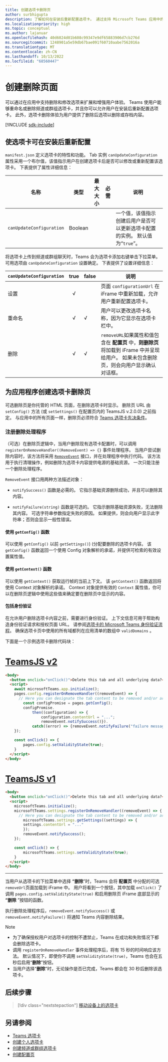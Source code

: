```yaml
---
title: 创建选项卡删除页
author: surbhigupta
description: 了解如何在安装后重新配置选项卡。 通过支持 Microsoft Teams 应用中的删除和修改选项来扩展用户体验。
ms.localizationpriority: high
ms.topic: conceptual
ms.author: lajanuar
ms.openlocfilehash: 40d6024d01b608c99347e9df65883906d7cb276d
ms.sourcegitcommit: 1248901a5e59db67bae091f60710aabe7562016a
ms.translationtype: MT
ms.contentlocale: zh-CN
ms.lasthandoff: 10/13/2022
ms.locfileid: "68560447"
---
```

# <a name="create-a-removal-page"></a>创建删除页面

可以通过在应用中支持删除和修改选项来扩展和增强用户体验。 Teams 使用户能够重命名或删除频道或群组选项卡，并且你可以允许用户在安装后重新配置选项卡。 此外，选项卡删除体验为用户提供了删除后选项以删除或存档内容。

[!INCLUDE [sdk-include](~/includes/sdk-include.md)]

## <a name="enable-your-tab-to-be-reconfigured-after-installation"></a>使选项卡可在安装后重新配置

`manifest.json` 定义选项卡的特性和功能。 Tab 实例 `canUpdateConfiguration` 属性采用一个布尔值，该值指示用户在创建选项卡后是否可以修改或重新配置该选项卡。 下表提供了属性详细信息：

|名称| 类型| 最大大小 | 必需 | 说明|
|---|---|---|---|---|
|`canUpdateConfiguration`|Boolean|||一个值，该值指示创建后用户是否可以更新选项卡配置的实例。 默认值为“`true`”。 |

将选项卡上传到频道或群组聊天时，Teams 会为选项卡添加右键单击下拉菜单。可用选项由 `canUpdateConfiguration` 设置确定。 下表提供了设置详细信息：

| `canUpdateConfiguration`| true   | false | 说明 |
| ----------------------- | :----: | ----- | ----------- |
|     设置            |   √    |       |页面 `configurationUrl` 在 iFrame 中重新加载，允许用户重新配置选项卡。 |
|     重命名              |   √    |   √   | 用户可以更改选项卡名称，因为它显示在选项卡栏中。          |
|     删除              |   √    |   √   |  `removeURL`如果属性和值包含在 **配置页** 中，**则删除页** 将加载到 iFrame 中并呈现给用户。 如果未包含删除页，则会向用户显示确认对话框。          |

## <a name="create-a-tab-removal-page-for-your-application"></a>为应用程序创建选项卡删除页

可选删除页是你托管的 HTML 页面，在删除选项卡时显示。 删除页 URL 由 `setConfig()` 方法 (或 `setSettings()` 在配置页内的 TeamsJS v.2.0.0) 之前指定。 与应用中的所有页面一样，删除页必须符合 [Teams 选项卡先决条件](../../../tabs/how-to/tab-requirements.md)。

### <a name="register-a-remove-handler"></a>注册删除处理程序

（可选）在删除页逻辑中，当用户删除现有选项卡配置时，可以调用 `registerOnRemoveHandler((RemoveEvent) => {}` 事件处理程序。 当用户尝试删除内容时，该方法将采用 [`RemoveEvent`](/javascript/api/@microsoft/teams-js/pages.config.removeevent?view=msteams-client-js-latest&preserve-view=true) 接口，并在处理程序中执行代码。 该方法用于执行清理操作，例如删除为选项卡内容提供电源的基础资源。 一次只能注册一个删除处理程序。

`RemoveEvent` 接口用两种方法描述对象：

* `notifySuccess()` 函数是必需的。 它指示基础资源删除成功，并且可以删除其内容。

* `notifyFailure(string)` 函数是可选的。 它指示删除基础资源失败，无法删除其内容。 可选字符串参数指定失败的原因。 如果提供，则会向用户显示此字符串；否则会显示一般性错误。

#### <a name="use-the-getconfig-function"></a>使用 `getConfig()` 函数

可以使用 `getConfig()` 以前 `getSettings()`)  (分配要删除的选项卡内容。 该 `getConfig()` 函数返回一个使用 Config 对象解析的承诺，并提供可检索的有效设置属性值。

#### <a name="use-the-getcontext-function"></a>使用 `getContext()` 函数

可以使用 `getContext()` 获取运行帧的当前上下文。 该 `getContext()` 函数返回将使用 Context 对象解析的承诺。 Context 对象提供有效的 `Context` 属性值，你可以在删除页逻辑中使用这些值来确定要在删除页中显示的内容。

#### <a name="include-authentication"></a>包括身份验证

在允许用户删除选项卡内容之前，需要进行身份验证。 上下文信息可用于帮助构造身份验证请求和授权页面 URL。 请参阅[选项卡的 Microsoft Teams 身份验证流程](~/tabs/how-to/authentication/auth-flow-tab.md)。 确保选项卡页中使用的所有域都列在应用清单的数组中 `validDomains` 。

下面是一个示例选项卡删除代码块：

# <a name="teamsjs-v2"></a>[TeamsJS v2](#tab/teamsjs-v2)

```html
<body>
  <button onclick="onClick()">Delete this tab and all underlying data?</button>
  <script>
    await microsoftTeams.app.initialize();
    pages.config.registerOnRemoveHandler((removeEvent) => {
      // Here you can designate the tab content to be removed and/or archived.
        const configPromise = pages.getConfig();
        configPromise.
            then((configuration) => {
                configuration.contentUrl = "...";
                removeEvent.notifySuccess()}).
            catch((error) => {removeEvent.notifyFailure("failure message")});
    });

    const onClick() => {
        pages.config.setValidityState(true);
    }
  </script>
</body>
```

# <a name="teamsjs-v1"></a>[TeamsJS v1](#tab/teamsjs-v1)

```html
<body>
  <button onclick="onClick()">Delete this tab and all underlying data?</button>
  <script>
    microsoftTeams.initialize();
    microsoftTeams.settings.registerOnRemoveHandler((removeEvent) => {
      // Here you can designate the tab content to be removed and/or archived.
        microsoftTeams.settings.getSettings((settings) => {
        settings.contentUrl = "..."
        });
        removeEvent.notifySuccess();
    });

    const onClick() => {
        microsoftTeams.settings.setValidityState(true);
    }
  </script>
</body>
```

***

当用户从选项卡的下拉菜单中选择 **“删除**”时，Teams 会将 **配置页** 中分配的可选`removeUrl`页面加载到 iFrame 中。 用户将看到一个按钮，其中加载 `onClick()` 了调用 `pages.config.setValidityState(true)` 和启用删除页 iFrame 底部显示的 **“删除** ”按钮的函数。

执行删除处理程序后，`removeEvent.notifySuccess()` 或 `removeEvent.notifyFailure()` 将通知 Teams 内容删除结果。

>[!NOTE]
>
> * 为了确保授权用户对选项卡的控制不遭禁止，Teams 在成功和失败情况下都会删除选项卡。
> * 调用 `registerOnRemoveHandler` 事件处理程序后，将有 15 秒的时间响应该方法。 默认情况下，即使你不调用 `setValidityState(true)`，Teams 也会在五秒后启用“**删除**”按钮。
> * 当用户选择“**删除**”时，无论操作是否已完成，Teams 都会在 30 秒后删除该选项卡。

## <a name="next-step"></a>后续步骤

> [!div class="nextstepaction"]
> [移动设备上的选项卡](~/tabs/design/tabs-mobile.md)

## <a name="see-also"></a>另请参阅

* [Teams 选项卡](~/tabs/what-are-tabs.md)
* [创建个人选项卡](~/tabs/how-to/create-personal-tab.md)
* [创建频道或群组选项卡](~/tabs/how-to/create-channel-group-tab.md)
* [创建配置页](~/tabs/how-to/create-tab-pages/configuration-page.md)
